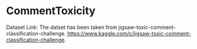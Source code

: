 # CommentToxicity
Dataset Link:
The datset has been taken from  jigsaw-toxic-comment-classification-challenge.
https://www.kaggle.com/c/jigsaw-toxic-comment-classification-challenge.
